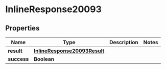 # InlineResponse20093

## Properties
Name | Type | Description | Notes
------------ | ------------- | ------------- | -------------
**result** | [**InlineResponse20093Result**](InlineResponse20093Result.md) |  | 
**success** | **Boolean** |  | 
